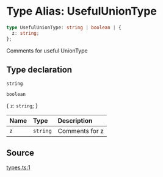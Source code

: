# Type Alias: UsefulUnionType

```ts
type UsefulUnionType: string | boolean | {
  z: string;
};
```

Comments for useful UnionType

## Type declaration

`string`

`boolean`

\{
  `z`: `string`;
 \}

| Name | Type | Description |
| :------ | :------ | :------ |
| `z` | `string` | Comments for z |

## Source

[types.ts:1](http://source-url)
